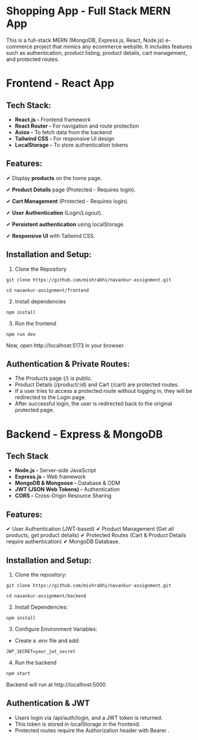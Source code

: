 # Shopping App - Full Stack MERN App

This is a full-stack MERN (MongoDB, Express.js, React, Node.js) e-commerce project that mimics any ecommerce website. It includes features such as authentication, product listing, product details, cart management, and protected routes.

# Frontend - React App

## Tech Stack:

- **React.js -** Frontend framework
- **React Router -** For navigation and route protection
- **Axios -** To fetch data from the backend
- **Tailwind CSS -** For responsive UI design
- **LocalStorage -** To store authentication tokens

## Features:

✔ Display **products** on the home page.

✔ **Product Details** page (Protected - Requires login).

✔ **Cart Management** (Protected - Requires login).

✔ **User Authentication** (Login/Logout).

✔ **Persistent authentication** using localStorage.

✔ **Responsive UI** with Tailwind CSS.

## Installation and Setup:

1. Clone the Repository

```
git clone https://github.com/mishrabhi/navankur-assignment.git

cd navankur-assignment/frontend
```

2.  Install dependencies

```
npm install
```

3. Run the frontend

```
npm run dev
```

Now, open http://localhost:5173 in your browser.

## Authentication & Private Routes:

- The Products page (/) is public.
- Product Details (/product/:id) and Cart (/cart) are protected routes.
- If a user tries to access a protected route without logging in, they will be redirected to the Login page.
- After successful login, the user is redirected back to the original protected page.

# Backend - Express & MongoDB

## Tech Stack

- **Node.js -** Server-side JavaScript
- **Express.js -** Web framework
- **MongoDB & Mongoose -** Database & ODM
- **JWT (JSON Web Tokens) -** Authentication
- **CORS -** Cross-Origin Resource Sharing

## Features:

✔ User Authentication (JWT-based)
✔ Product Management (Get all products, get product details)
✔ Protected Routes (Cart & Product Details require authentication)
✔ MongoDB Database.

## Installation and Setup:

1. Clone the repository:

```
git clone https://github.com/mishrabhi/navankur-assignment.git

cd navankur-assignment/backend
```

2. Install Dependencies:

```
npm install
```

3. Configure Environment Variables:

- Create a .env file and add:

```
JWT_SECRET=your_jwt_secret
```

4. Run the backend

```
npm start
```

Backend will run at http://localhost:5000

## Authentication & JWT

- Users login via /api/auth/login, and a JWT token is returned.
- This token is stored in localStorage in the frontend.
- Protected routes require the Authorization header with Bearer <token>.
